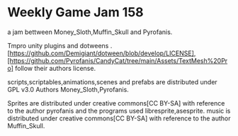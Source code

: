 # Weekly Game Jam 158

a jam bettween Money_Sloth,Muffin_Skull and Pyrofanis.

Tmpro unity plugins and dotweens .[https://github.com/Demigiant/dotween/blob/develop/LICENSE],[https://github.com/Pyrofanis/CandyCat/tree/main/Assets/TextMesh%20Pro] follow their authors license.

scripts,scriptables,animations,scenes and prefabs are distributed under GPL v3.0
Authors Money_Sloth,Pyrofanis.

Sprites are distributed under creative commons[CC BY-SA] with reference to the author pyrofanis and the programs used libresprite,asesprite.
music is distributed under creative commons[CC BY-SA] with reference to the author Muffin_Skull.
